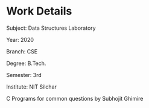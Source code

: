 # Work Details

Subject: Data Structures Laboratory

Year: 2020

Branch: CSE

Degree: B.Tech.

Semester: 3rd

Institute: NIT Silchar

C Programs for common questions by Subhojit Ghimire
